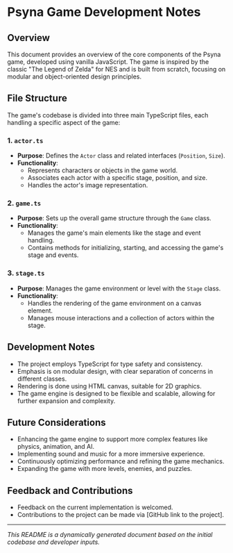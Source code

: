 
# Psyna Game Development Notes

## Overview
This document provides an overview of the core components of the Psyna game, developed using vanilla JavaScript. The game is inspired by the classic "The Legend of Zelda" for NES and is built from scratch, focusing on modular and object-oriented design principles.

## File Structure
The game's codebase is divided into three main TypeScript files, each handling a specific aspect of the game:

### 1. `actor.ts`
- **Purpose**: Defines the `Actor` class and related interfaces (`Position`, `Size`).
- **Functionality**:
  - Represents characters or objects in the game world.
  - Associates each actor with a specific stage, position, and size.
  - Handles the actor's image representation.

### 2. `game.ts`
- **Purpose**: Sets up the overall game structure through the `Game` class.
- **Functionality**:
  - Manages the game's main elements like the stage and event handling.
  - Contains methods for initializing, starting, and accessing the game's stage and events.

### 3. `stage.ts`
- **Purpose**: Manages the game environment or level with the `Stage` class.
- **Functionality**:
  - Handles the rendering of the game environment on a canvas element.
  - Manages mouse interactions and a collection of actors within the stage.

## Development Notes
- The project employs TypeScript for type safety and consistency.
- Emphasis is on modular design, with clear separation of concerns in different classes.
- Rendering is done using HTML canvas, suitable for 2D graphics.
- The game engine is designed to be flexible and scalable, allowing for further expansion and complexity.

## Future Considerations
- Enhancing the game engine to support more complex features like physics, animation, and AI.
- Implementing sound and music for a more immersive experience.
- Continuously optimizing performance and refining the game mechanics.
- Expanding the game with more levels, enemies, and puzzles.

## Feedback and Contributions
- Feedback on the current implementation is welcomed.
- Contributions to the project can be made via [GitHub link to the project].

---

*This README is a dynamically generated document based on the initial codebase and developer inputs.*
